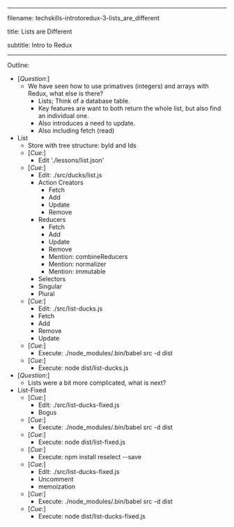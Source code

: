 ----------------------------------

filename: techskills-introtoredux-3-lists_are_different

title: Lists are Different

subtitle: Intro to Redux

----------------------------------

Outline:

  - [_Question_:]
    - We have seen how to use primatives (integers) and arrays with Redux, what else is there?
      - Lists; Think of a database table.
      - Key features are want to both return the whole list, but also find an individual one.
      - Also introduces a need to update.
      - Also including fetch (read)
  - List
    - Store with tree structure: byId and Ids
    - [_Cue:_]
      - Edit './lessons/list.json'
    - [_Cue:_]
      - Edit: ./src/ducks/list.js
      - Action Creators
        - Fetch
        - Add
        - Update
        - Remove
      - Reducers
        - Fetch
        - Add
        - Update
        - Remove
        - Mention: combineReducers
        - Mention: normalizer
        - Mention: immutable
      - Selectors
       - Singular
       - Plural
    - [_Cue:_]
      - Edit: ./src/list-ducks.js
      - Fetch
      - Add
      - Remove
      - Update
    - [_Cue_:]
      - Execute: ./node_modules/.bin/babel src -d dist
    - [_Cue_:]
      - Execute: node dist/list-ducks.js
  - [_Question_:]
    - Lists were a bit more complicated, what is next?
  - List-Fixed
    - [_Cue:_]
      - Edit: ./src/list-ducks-fixed.js
      - Bogus
    - [_Cue_:]
      - Execute: ./node_modules/.bin/babel src -d dist
    - [_Cue_:]
      - Execute: node dist/list-fixed.js
    - [_Cue_:]
      - Execute: npm install reselect --save
    - [_Cue:_]
      - Edit: ./src/list-ducks-fixed.js
      - Uncomment
      - memoization
    - [_Cue_:]
      - Execute: ./node_modules/.bin/babel src -d dist
    - [_Cue_:]
      - Execute: node dist/list-ducks-fixed.js
